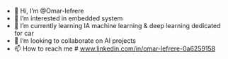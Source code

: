 - 👋 Hi, I’m @Omar-lefrere
- 👀 I’m interested in embedded system 
- 🌱 I’m currently learning IA machine learning &  deep learning dedicated for car
- 💞️ I’m looking to collaborate on AI projects
- 📫 How to reach me # www.linkedin.com/in/omar-lefrere-0a6259158

<!---
Omar-lefrere/Omar-lefrere is a ✨ special ✨ repository because its `README.md` (this file) appears on your GitHub profile.
You can click the Preview link to take a look at your changes.
--->
